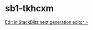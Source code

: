 # sb1-tkhcxm

[Edit in StackBlitz next generation editor ⚡️](https://stackblitz.com/~/github.com/t0y0chi/sb1-tkhcxm)